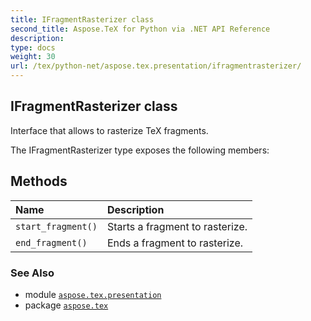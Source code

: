 ```yaml
---
title: IFragmentRasterizer class
second_title: Aspose.TeX for Python via .NET API Reference
description: 
type: docs
weight: 30
url: /tex/python-net/aspose.tex.presentation/ifragmentrasterizer/
---
```


## IFragmentRasterizer class

Interface that allows to rasterize TeX fragments.



The IFragmentRasterizer type exposes the following members:
## Methods
| Name | Description |
| :- | :- |
| `start_fragment()` | Starts a fragment to rasterize. |
| `end_fragment()` | Ends a fragment to rasterize. |

### See Also

* module [`aspose.tex.presentation`](/tex/python-net/aspose.tex.presentation/)
* package [`aspose.tex`](/tex/python-net/)


